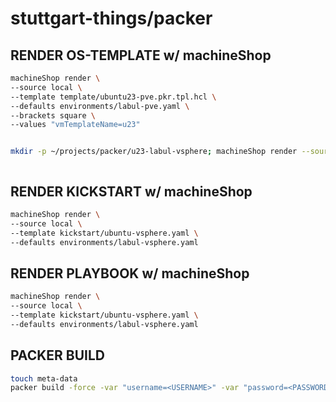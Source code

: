 # stuttgart-things/packer

## RENDER OS-TEMPLATE w/ machineShop

```bash
machineShop render \
--source local \
--template template/ubuntu23-pve.pkr.tpl.hcl \
--defaults environments/labul-pve.yaml \
--brackets square \
--values "vmTemplateName=u23"


mkdir -p ~/projects/packer/u23-labul-vsphere; machineShop render --source local --template template/ubuntu23-vsphere.pkr.tpl.hcl --defaults environments/labul-vsphere.yaml --brackets square --values "vmTemplateName=u23-04-24, packerConfigMountPath=~/projects/packer/u23-labul-vsphere, ansiblePlayMountPath=~/projects/packer/u23-labul-vsphere, ansibleOsProvioning=base-os, osVersion=ubuntu23" --destination ~/projects/packer/u23-labul-vsphere/u23.pkr.hcl --output file



```

## RENDER KICKSTART w/ machineShop

```bash
machineShop render \
--source local \
--template kickstart/ubuntu-vsphere.yaml \
--defaults environments/labul-vsphere.yaml
```

## RENDER PLAYBOOK w/ machineShop

```bash
machineShop render \
--source local \
--template kickstart/ubuntu-vsphere.yaml \
--defaults environments/labul-vsphere.yaml
```

## PACKER BUILD

```bash
touch meta-data
packer build -force -var "username=<USERNAME>" -var "password=<PASSWORD>" ubuntu23.pkr.hcl
```
